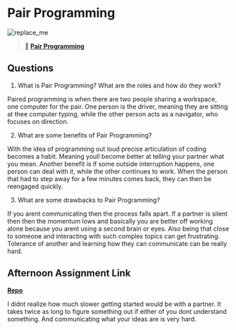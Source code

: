 # Pair Programming

![replace_me](https://codeworks.blob.core.windows.net/public/assets/img/illustrations/placeholder.svg)

> **📖 [Pair Programming](https://codeworksacademy.com/fs-student-guide/resources/wk7/01-Pair-Programming)**

## Questions

1. What is Pair Programming? What are the roles and how do they work? 

Paired programming is when there are two people sharing a workspace, one computer for the pair. One person is the driver, meaning they are sitting at thee computer typing, while the other person acts as a navigator, who focuses on direction.

2. What are some benefits of Pair Programming?

With the idea of programming out loud precise articulation  of coding becomes a habit. Meaning youll become better at telling your partner what you mean. Another benefit is if some outside interruption happens, one person can deal with it, while the other continues to work. When the person that had to step away for a few minutes comes back, they can then be reengaged quickly.

3. What are some drawbacks to Pair Programming?

If you arent communicating then the process falls apart. If a partner is silent then then the momentum lows and basically you are better off working alone because you arent using a second brain or eyes.  Also being that close to someone and interacting with such complex topics can get frustrating. Tolerance of another and learning how they can communicate can be really hard.


## Afternoon Assignment Link

**[Repo](https://github.com/TyHafen/PlanIt-Vue.git)**

I didnt realize how much slower getting started would be with a partner. It takes twice as long to figure something out if either of you dont understand something. And communicating what your ideas are is very hard.
